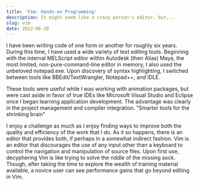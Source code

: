 ```yaml
---
title: 'Vim: Hands-on Programming'
description: It might seem like a crazy person's editor, but...
slug: vim
date: 2012-06-28
---
```


I have been writing code of one form or another for roughly six years. During this time, I have used
a wide variety of text editing tools. Beginning with the internal MELScript editor within Autodesk
(then Alias) Maya, the most limited, non-pure-command-line editor in memory, I also used the
unbeloved notepad.exe. Upon discovery of syntax highlighting, I switched between tools like
BBEdit/TextWrangler, Notepad++, and IDLE.

These tools were useful while I was working with animation packages, but were cast aside in favor of
true IDEs like Microsoft Visual Studio and Eclipse once I began learning application development.
The advantage was clearly in the project management and compiler integration. "Smarter tools for the
shrinking brain"

I enjoy a challenge as much as I enjoy finding ways to improve both the quality and efficiency of
the work that I do. As it so happens, there is an editor that provides both, if perhaps in a
somewhat indirect fashion. Vim is an editor that discourages the use of any input other than a
keyboard to control the navigation and manipulation of source files. Upon first use, decyphering Vim
is like trying to solve the riddle of the missing sock. Though, after taking the time to explore the
wealth of training material available, a novice user can see performance gains that go beyond
editing in Vim.
